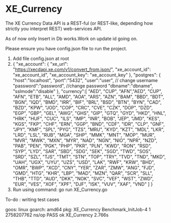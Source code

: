 # XE_Currency
The XE Currency Data API is a REST-ful (or REST-like, depending how strictly you interpret REST) web-services API.


As of now only Insert in Db works.Work on update id going on.

Please ensure you have config.json file to run the project.

1. Add file config.json at root
2. {
    "xe_account": {
       "xe_url": "https://xecdapi.xe.com/v1/convert_from.json/",
       "xe_account_id": "xe_account_id",
       "xe_account_key": "xe_account_key"
    },
    "postgres": {
        "host":"localhost",
        "port":"5432",
        "user":"user",  // change username
        "password":"password", //change password
        "dbname":"dbname",
        "sslmode":"disable"
    },
    "currency":[
        "AED", "CUP", "AFN","AED", "CUP", "AFN", "ETB", "ALL", "AMD", "AOA", "ARS", "AZN", "BAM", "BBD", "BDT", "BGN", "IQD", "BMD", "IRR", "BIF", "BRL", "BSD", "BTN", "BYN", "CAD", "BZD", "KPW", "JOD", "COP", "CRC", "CVE", "CZK", "DOP", "DZD", "EGP", "GBP", "GEL", "AWG", "GHS", "GIP", "GTQ", "GYD", "HKD", "HNL", "HRK", "HUF", "CUC", "ILS", "IMP", "INR", "BOB", "JEP", "JMD", "KES", "KGS", "FKP", "CHF", "ERN", "GGP", "BND", "CDF", "IDR", "CLP", "GNF", "JPY", "KMF", "SPL", "PYG", "TZS", "MRU", "KYD", "KZT", "MDL", "LKR", "LRD", "LSL", "RUB", "MGA", "SHP", "MMK", "MNT", "MOP", "MUR", "MVR", "MWK", "MXN", "MYR", "NAD", "NGN", "NIO", "NPR", "NZD", "PAB", "PEN", "PGK", "PHP", "PKR", "PLN", "KWD", "RON", "RSD", "SYP", "LYD", "SAR", "SBD", "SDG", "SEK", "SGD", "TWD", "SOS", "SRD", "SZL", "TJS", "TMT", "STN", "TOP", "TRY", "TVD", "TND", "MKD", "UAH", "UGX", "UYU", "UZS", "USD", "LAK", "RWF", "KRW", "BHD", "OMR", "BWP", "XCD", "CNY", "YER", "ZAR", "ZMW", "ANG", "FJD", "GMD", "HTG", "KHR", "LBP", "MAD", "MZN", "QAR", "SCR", "SLL", "THB", "TTD", "AUD", "DKK", "NOK", "SVC", "VEF", "WST", "ZWD", "EUR", "VES", "XOF", "XPF", "DJF", "ISK", "VUV", "XAF", "VND"
    ]
}
3. Run using command: go run XE_Currency.go


To-do : writing test cases

goos: linux
goarch: amd64
pkg: XE_Currency
Benchmark_InitJob-4            1        2758207762 ns/op
PASS
ok      XE_Currency     2.766s
